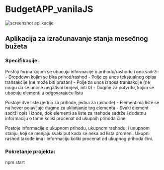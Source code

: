 # BudgetAPP_vanilaJS

![screenshot aplikacije](assets/Screenshot.png)

## Aplikacija za izračunavanje stanja mesečnog bužeta

### Specifikacije:

Postoji forma kojom se ubacuju informacije o prihodu/rashodu i ona sadrži:
    - Dropdown kojim se bira prihod/rashod
    - Polje za unos tekstualnog opisa transakcije (ne može biti prazan)
    - Polje za unos iznosa transakcije (ne mogu da se unose negativni brojevi, niti 0)
    - Dugme za potvrdu, kojim se ubacuju elementi u odgovarajuću listu

Postoje dve liste (jedna za prihode, jedna za rashode)
    - Elementima liste se na hover pojavljuje dugme za uklanjanje tog elementa
    - Svaki element sadrži opis i iznos, dok elementi sa liste za rashode sadrže i dodatnu informaciju o tome koliki procenat od ukupnih prihoda čine
    
Postoje informacije o ukupnom prihodu, ukupnom rashodu, i unupnom stanju, koji se menjaju svaki put kada se neka od lista promeni. Ukupni rashod takođe ima i informaciju koliki procenat od ukupnog prihoda čini. 

### Pokretanje projekta:
npm start
